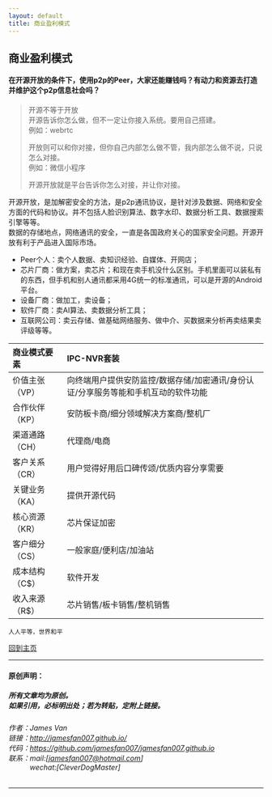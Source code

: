 ```yaml
---
layout: default
title: 商业盈利模式
---
```


## 商业盈利模式

#### 在开源开放的条件下，使用p2p的Peer，大家还能赚钱吗？有动力和资源去打造并维护这个p2p信息社会吗？  
> 开源不等于开放  
> 开源告诉你怎么做，但不一定让你接入系统。要用自己搭建。  
> 例如：webrtc  
> 
> 开放则可以和你对接，但你自己内部怎么做不管，我内部怎么做不说，只说怎么对接。  
> 例如：微信小程序  
> 
> 开源开放就是平台告诉你怎么对接，并让你对接。

开源开放，是加解密安全的方法，是p2p通讯协议，是针对涉及数据、网络和安全方面的代码和协议。并不包括人脸识别算法、数字水印、数据分析工具、数据搜索引擎等等。  
数据的存储地点，网络通讯的安全，一直是各国政府关心的国家安全问题。开源开放有利于产品进入国际市场。  
* Peer个人：卖个人数据、卖知识经验、自媒体、开网店；
* 芯片厂商：做方案，卖芯片；和现在卖手机没什么区别。手机里面可以装私有的东西，但手机和别人通讯都采用4G统一的标准通讯，可以是开源的Android平台。
* 设备厂商：做加工，卖设备；
* 软件厂商：卖AI算法、卖数据分析工具；
* 互联网公司：卖云存储、做基础网络服务、做中介、买数据来分析再卖结果卖评级等等。



| 商业模式要素   | IPC-NVR套装 |
|:---- |:---- |
| 价值主张（VP） | 向终端用户提供安防监控/数据存储/加密通讯/身份认证/分享服务等能和手机互动的软件功能 |
| 合作伙伴（KP） | 安防板卡商/细分领域解决方案商/整机厂 |
| 渠道通路（CH） | 代理商/电商 |
| 客户关系（CR） | 用户觉得好用后口碑传颂/优质内容分享需要 |
| 关键业务（KA） | 提供开源代码 |
| 核心资源（KR） | 芯片保证加密 |
| 客户细分（CS） | 一般家庭/便利店/加油站 |
| 成本结构（C$） | 软件开发 |
| 收入来源（R$） | 芯片销售/板卡销售/整机销售  |

```
人人平等，世界和平
```

[回到主页](http://jamesfan007.github.io/)

---

#### 原创声明：

##### 所有文章均为原创。 <br/> 如果引用，必标明出处；若为转贴，定附上链接。

###### 作者：James Van <br/> 链接：http://jamesfan007.github.io/ <br/> 代码：https://github.com/jamesfan007/jamesfan007.github.io <br/> 联系：mail:[jamesfan007@hotmail.com]  <br/> &emsp;&emsp;&emsp;wechat:[CleverDogMaster]

---
